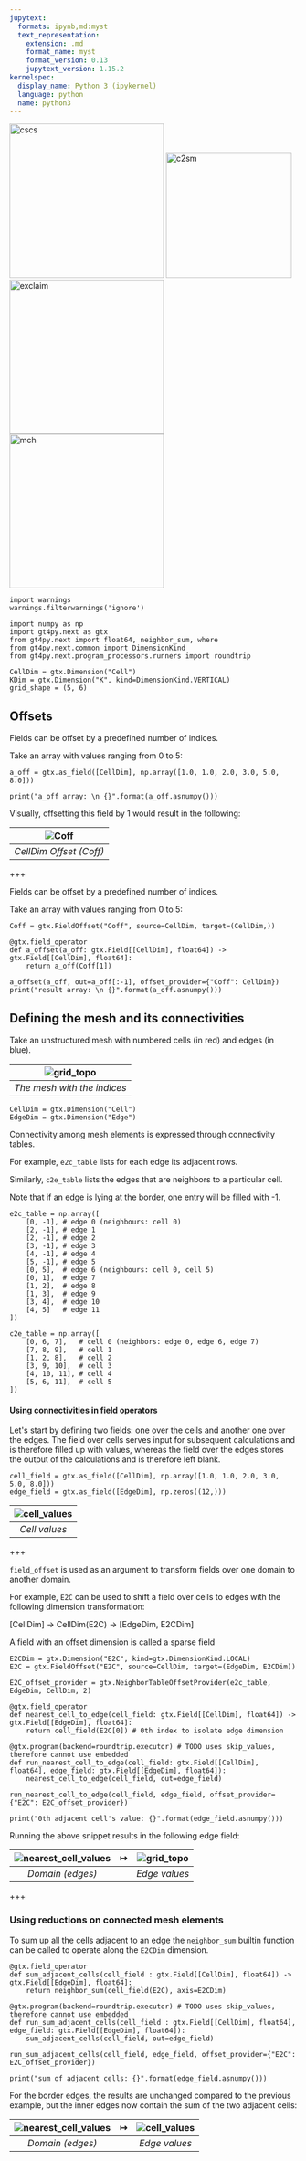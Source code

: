 ```yaml
---
jupytext:
  formats: ipynb,md:myst
  text_representation:
    extension: .md
    format_name: myst
    format_version: 0.13
    jupytext_version: 1.15.2
kernelspec:
  display_name: Python 3 (ipykernel)
  language: python
  name: python3
---
```


<img src="logos/cscs_logo.jpeg" alt="cscs" style="width:270px;"/> <img src="logos/c2sm_logo.gif" alt="c2sm" style="width:220px;"/>
<img src="logos/exclaim_logo.png" alt="exclaim" style="width:270px;"/> <img src="logos/mch_logo.svg" alt="mch" style="width:270px;"/>

```{code-cell} ipython3
import warnings
warnings.filterwarnings('ignore')
```

```{code-cell} ipython3
import numpy as np
import gt4py.next as gtx
from gt4py.next import float64, neighbor_sum, where
from gt4py.next.common import DimensionKind
from gt4py.next.program_processors.runners import roundtrip
```

```{code-cell} ipython3
CellDim = gtx.Dimension("Cell")
KDim = gtx.Dimension("K", kind=DimensionKind.VERTICAL)
grid_shape = (5, 6)
```

## Offsets
Fields can be offset by a predefined number of indices.

Take an array with values ranging from 0 to 5:

```{code-cell} ipython3
a_off = gtx.as_field([CellDim], np.array([1.0, 1.0, 2.0, 3.0, 5.0, 8.0]))

print("a_off array: \n {}".format(a_off.asnumpy()))
```

Visually, offsetting this field by 1 would result in the following:

| ![Coff](../simple_offset.png) |
| :------------------------: |
|  _CellDim Offset (Coff)_   |

+++

Fields can be offset by a predefined number of indices.

Take an array with values ranging from 0 to 5:

```{code-cell} ipython3
Coff = gtx.FieldOffset("Coff", source=CellDim, target=(CellDim,))

@gtx.field_operator
def a_offset(a_off: gtx.Field[[CellDim], float64]) -> gtx.Field[[CellDim], float64]:
    return a_off(Coff[1])
    
a_offset(a_off, out=a_off[:-1], offset_provider={"Coff": CellDim})
print("result array: \n {}".format(a_off.asnumpy()))
```

## Defining the mesh and its connectivities
Take an unstructured mesh with numbered cells (in red) and edges (in blue).

| ![grid_topo](../connectivity_numbered_grid.svg) |
| :------------------------------------------: |
|         _The mesh with the indices_          |

```{code-cell} ipython3
CellDim = gtx.Dimension("Cell")
EdgeDim = gtx.Dimension("Edge")
```

Connectivity among mesh elements is expressed through connectivity tables.

For example, `e2c_table` lists for each edge its adjacent rows. 

Similarly, `c2e_table` lists the edges that are neighbors to a particular cell.

Note that if an edge is lying at the border, one entry will be filled with -1.

```{code-cell} ipython3
e2c_table = np.array([
    [0, -1], # edge 0 (neighbours: cell 0)
    [2, -1], # edge 1
    [2, -1], # edge 2
    [3, -1], # edge 3
    [4, -1], # edge 4
    [5, -1], # edge 5
    [0, 5],  # edge 6 (neighbours: cell 0, cell 5)
    [0, 1],  # edge 7
    [1, 2],  # edge 8
    [1, 3],  # edge 9
    [3, 4],  # edge 10
    [4, 5]   # edge 11
])

c2e_table = np.array([
    [0, 6, 7],   # cell 0 (neighbors: edge 0, edge 6, edge 7)
    [7, 8, 9],   # cell 1
    [1, 2, 8],   # cell 2
    [3, 9, 10],  # cell 3
    [4, 10, 11], # cell 4
    [5, 6, 11],  # cell 5
])
```

#### Using connectivities in field operators

Let's start by defining two fields: one over the cells and another one over the edges. The field over cells serves input for subsequent calculations and is therefore filled up with values, whereas the field over the edges stores the output of the calculations and is therefore left blank.

```{code-cell} ipython3
cell_field = gtx.as_field([CellDim], np.array([1.0, 1.0, 2.0, 3.0, 5.0, 8.0]))
edge_field = gtx.as_field([EdgeDim], np.zeros((12,)))
```

| ![cell_values](../connectivity_cell_field.svg) |
| :-----------------------------------------: |
|                _Cell values_                |

+++

`field_offset` is used as an argument to transform fields over one domain to another domain.

For example, `E2C` can be used to shift a field over cells to edges with the following dimension transformation: 

[CellDim] -> CellDim(E2C) -> [EdgeDim, E2CDim]

A field with an offset dimension is called a sparse field

```{code-cell} ipython3
E2CDim = gtx.Dimension("E2C", kind=gtx.DimensionKind.LOCAL)
E2C = gtx.FieldOffset("E2C", source=CellDim, target=(EdgeDim, E2CDim))
```

```{code-cell} ipython3
E2C_offset_provider = gtx.NeighborTableOffsetProvider(e2c_table, EdgeDim, CellDim, 2)
```

```{code-cell} ipython3
@gtx.field_operator
def nearest_cell_to_edge(cell_field: gtx.Field[[CellDim], float64]) -> gtx.Field[[EdgeDim], float64]:
    return cell_field(E2C[0]) # 0th index to isolate edge dimension

@gtx.program(backend=roundtrip.executor) # TODO uses skip_values, therefore cannot use embedded
def run_nearest_cell_to_edge(cell_field: gtx.Field[[CellDim], float64], edge_field: gtx.Field[[EdgeDim], float64]):
    nearest_cell_to_edge(cell_field, out=edge_field)

run_nearest_cell_to_edge(cell_field, edge_field, offset_provider={"E2C": E2C_offset_provider})

print("0th adjacent cell's value: {}".format(edge_field.asnumpy()))
```

Running the above snippet results in the following edge field:

| ![nearest_cell_values](../connectivity_numbered_grid.svg) | $\mapsto$ | ![grid_topo](../connectivity_edge_0th_cell.svg) |
| :----------------------------------------------------: | :-------: | :------------------------------------------: |
|                    _Domain (edges)_                    |           |                _Edge values_                 |

+++

### Using reductions on connected mesh elements

To sum up all the cells adjacent to an edge the `neighbor_sum` builtin function can be called to operate along the `E2CDim` dimension.

```{code-cell} ipython3
@gtx.field_operator
def sum_adjacent_cells(cell_field : gtx.Field[[CellDim], float64]) -> gtx.Field[[EdgeDim], float64]:
    return neighbor_sum(cell_field(E2C), axis=E2CDim)

@gtx.program(backend=roundtrip.executor) # TODO uses skip_values, therefore cannot use embedded
def run_sum_adjacent_cells(cell_field : gtx.Field[[CellDim], float64], edge_field: gtx.Field[[EdgeDim], float64]):
    sum_adjacent_cells(cell_field, out=edge_field)

run_sum_adjacent_cells(cell_field, edge_field, offset_provider={"E2C": E2C_offset_provider})

print("sum of adjacent cells: {}".format(edge_field.asnumpy()))
```

For the border edges, the results are unchanged compared to the previous example, but the inner edges now contain the sum of the two adjacent cells:

| ![nearest_cell_values](../connectivity_numbered_grid.svg) | $\mapsto$ | ![cell_values](../connectivity_edge_cell_sum.svg) |
| :----------------------------------------------------: | :-------: | :--------------------------------------------: |
|                    _Domain (edges)_                    |           |                 _Edge values_                  |

```{code-cell} ipython3

```
